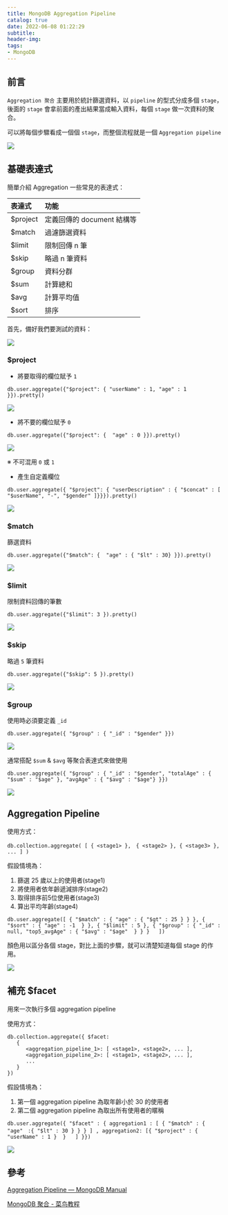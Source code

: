 ```yaml
---
title: MongoDB Aggregation Pipeline
catalog: true
date: 2022-06-08 01:22:29
subtitle:
header-img:
tags:
- MongoDB
---
```

## 前言

`Aggregation 聚合` 主要用於統計篩選資料，以 `pipeline` 的型式分成多個 `stage`，後面的 `stage` 會拿前面的產出結果當成輸入資料，每個 `stage` 做一次資料的聚合。

可以將每個步驟看成一個個 `stage`，而整個流程就是一個 `Aggregation pipeline`

![](https://i.imgur.com/HSVB1YO.jpg)

## 基礎表達式

簡單介紹 Aggregation 一些常見的表達式：

| 表達式   | 功能                       |
|:-------- |:-------------------------- |
| $project | 定義回傳的 document 結構等 |
| $match   | 過濾篩選資料               |
| $limit   | 限制回傳 n 筆              |
| $skip    | 略過 n 筆資料              |
| $group   | 資料分群                   |
| $sum     | 計算總和                   |
| $avg     | 計算平均值                 |
| $sort    | 排序                       |


首先，備好我們要測試的資料：

![](https://i.imgur.com/OeJroxB.png)

### $project

* 將要取得的欄位賦予 `1`

`db.user.aggregate({"$project": { "userName" : 1, "age" : 1 }}).pretty()`

![](https://i.imgur.com/30q9Hvd.png)

* 將不要的欄位賦予 `0`

`db.user.aggregate({"$project": {  "age" : 0 }}).pretty()`

![](https://i.imgur.com/Y1nQ0bM.png)

※ 不可混用 `0` 或 `1`

* 產生自定義欄位

`db.user.aggregate({ "$project": { "userDescription" : { "$concat" : [ "$userName", "-", "$gender" ]}}}).pretty()`

![](https://i.imgur.com/a2VWk4j.png)


### $match

篩選資料

`db.user.aggregate({"$match": {  "age" : { "$lt" : 30} }}).pretty()`

![](https://i.imgur.com/b22Ds2j.png)

### $limit

限制資料回傳的筆數

`db.user.aggregate({"$limit": 3 }).pretty()`

![](https://i.imgur.com/rL2Rvmm.png)

### $skip

略過 `5` 筆資料


`db.user.aggregate({"$skip": 5 }).pretty()`

![](https://i.imgur.com/kTN2DYQ.png)

### $group

使用時必須要定義 `_id`

`db.user.aggregate({ "$group" : { "_id" : "$gender" }})`

![](https://i.imgur.com/zyHdrs2.png)

通常搭配 `$sum` & `$avg` 等聚合表達式來做使用

`db.user.aggregate({ "$group" : { "_id" : "$gender", "totalAge" : { "$sum" : "$age" }, "avgAge" : { "$avg" : "$age"} }})`

![](https://i.imgur.com/QxybVnS.png)


## Aggregation Pipeline

使用方式：

`db.collection.aggregate( [ { <stage1> },　{ <stage2> }, { <stage3> }, ... ] )`

假設情境為：
1. 篩選 25 歲以上的使用者(stage1)
2. 將使用者依年齡遞減排序(stage2)
3. 取得排序前5位使用者(stage3)
4. 算出平均年齡(stage4)

`db.user.aggregate([ { "$match" : { "age" : { "$gt" : 25 } } }, { "$sort" : { "age" : -1  } }, { "$limit" : 5 }, { "$group" : { "_id" : null, "top5_avgAge" : { "$avg" : "$age"  } } }   ])`

顏色用以區分各個 stage，對比上面的步驟，就可以清楚知道每個 stage 的作用。

![](https://i.imgur.com/xq8TbUU.png)

## 補充 $facet

用來一次執行多個 aggregation pipeline

使用方式：

```
db.collection.aggregate({ $facet:
   {
      <aggregation_pipeline_1>: [ <stage1>, <stage2>, ... ],
      <aggregation_pipeline_2>: [ <stage1>, <stage2>, ... ],
      ...
   }
})
```

假設情境為：

1. 第一個 aggregation pipeline 為取年齡小於 30 的使用者
2. 第二個 aggregation pipeline 為取出所有使用者的暱稱

`db.user.aggregate({ "$facet" : { aggregation1 : [ { "$match" : { "age"　:{ "$lt" : 30 } } } ] , aggregation2: [{ "$project" : { "userName" : 1 }  }   ] }})`

![](https://i.imgur.com/8R5wF3Z.png)

## 參考

[Aggregation Pipeline — MongoDB Manual](https://www.mongodb.com/docs/manual/core/aggregation-pipeline/)

[MongoDB 聚合 - 菜鸟教程](https://www.runoob.com/mongodb/mongodb-aggregate.html)
